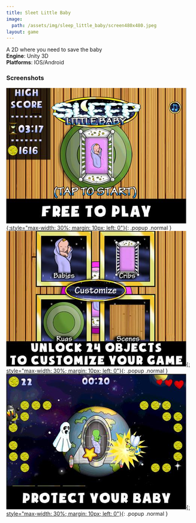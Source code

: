 ```yaml
---
title: Sleet Little Baby
image:
  path: /assets/img/sleep_little_baby/screen480x480.jpeg
layout: game  
---
```


A 2D where you need to save the baby
<br />
**Engine**: Unity 3D<br />
**Platforms**: IOS/Android

### Screenshots

[![](/assets/img/sleep_little_baby/screen480x480.jpeg){:style="max-width: 30%; margin: 10px; left: 0"}](/assets/img/sleep_little_baby/screen480x480.jpeg){: .popup .normal } [![](/assets/img/sleep_little_baby/screen2480x480.jpeg){: style="max-width: 30%; margin: 10px;  left: 0"}](/assets/img/sleep_little_baby/screen2480x480.jpeg){: .popup .normal } [![](/assets/img/sleep_little_baby/screen3480x480.jpeg){: style="max-width: 30%; margin: 10px;  left: 0"}](/assets/img/sleep_little_baby/screen3480x480.jpeg){: .popup .normal }
